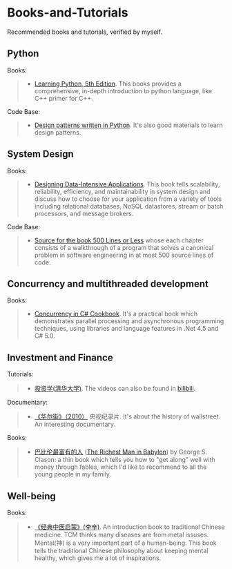 # Books-and-Tutorials
Recommended books and tutorials, verified by myself.

## Python
Books:
>- [Learning Python, 5th Edition](https://learning.oreilly.com/library/view/learning-python-5th/9781449355722/). This books provides a comprehensive, in-depth introduction to python language, like C++ primer for C++.

Code Base:
>- [Design patterns written in Python](https://github.com/faif/python-patterns). It's also good materials to learn design patterns.

## System Design
Books:
>- [Designing Data-Intensive Applications](https://learning.oreilly.com/library/view/designing-data-intensive-applications/9781491903063/). This book tells scalability, reliability, efficiency, and maintainability in system design and discuss how to choose for your application from a variety of tools including relational databases, NoSQL datastores, stream or batch processors, and message brokers.

Code Base:
>- [Source for the book 500 Lines or Less](https://github.com/aosabook/500lines) whose each chapter consists of a walkthrough of a program that solves a canonical problem in software engineering in at most 500 source lines of code.

## Concurrency and multithreaded development
Books:
>- [Concurrency in C# Cookbook](https://learning.oreilly.com/library/view/concurrency-in-c/9781491906675/). It's a practical book which demonstrates parallel processing and asynchronous programming techniques, using libraries and language features in .Net 4.5 and C# 5.0.

## Investment and Finance
Tutorials:
>- [投资学(清华大学)](https://www.xuetangx.com/course/thu02011003130/5894331). The videos can also be found in [bilibili](https://www.bilibili.com/video/BV19u41117sz/?spm_id_from=333.999.0.0&vd_source=e312375de170c457b27c7479335efc62).


Documentary:
>- [《华尔街》（2010）](https://www.bilibili.com/video/BV1Sp4y147N3/?spm_id_from=333.999.0.0&vd_source=e312375de170c457b27c7479335efc62) 央视纪录片. It's about the history of wallstreet. An interesting documentary.

Books:
>- [巴比伦最富有的人](https://baike.baidu.com/item/%E5%B7%B4%E6%AF%94%E4%BC%A6%E6%9C%80%E5%AF%8C%E6%9C%89%E7%9A%84%E4%BA%BA/19817876) ([The Richest Man in Babylon](https://www.amazon.com/Richest-Man-Babylon-George-Clason/dp/1505339111)) by George S. Clason: a thin book which tells you how to "get along" well with money through fables, which I'd like to recommend to all the young people in my family.  

## Well-being
Books:  
>- [《经典中医启蒙》(李辛)](https://www.amazon.com/%E7%BB%8F%E5%85%B8%E4%B8%AD%E5%8C%BB%E5%90%AF%E8%92%99-%E6%9D%8E%E8%BE%9B/dp/B07C3M3W35). An introduction book to traditional Chinese medicine. TCM thinks many diseases are from metal issuses. Mental(神) is a very important part of a human-being. This book tells the traditional Chinese philosophy about keeping mental healthy, which gives me a lot of inspirations.
